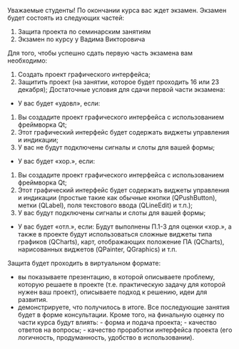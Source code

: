 Уважаемые студенты!
По окончании курса вас ждет экзамен. Экзамен будет состоять из следующих частей:

1. Защита проекта по семинарским занятиям
2. Экзамен по курсу у Вадима Викторовича

Для того, чтобы успешно сдать первую часть экзамена вам необходимо:
1. Создать проект графического интерфейса;
2. Защитить проект (на занятии, которое будет проходить 16 или 23 декабря);
Достаточные условия для сдачи первой части экзамена:

 - У вас будет «удовл», если:
1. Вы создадите проект графического интерфейса с использованием фреймворка Qt;
2. Этот графический интерфейс будет содержать виджеты управления и индикации;
3. У вас не будут подключены сигналы и слоты для вашей формы;

- У вас будет «хор.», если:
1. Вы создадите проект графического интерфейса с использованием фреймворка Qt;
2. Этот графический интерфейс будет содержать виджеты управления и индикации (простые такие как обычные кнопки (QPushButton), метки (QLabel), поля текстового ввода (QLineEdit) и т.п.);
3. У вас будут подключены сигналы и слоты для вашей формы;

- У вас будет «отл.», если:
Будут выполнены П.1-3 для оценки «хор.», а также в проекте будут использоваться сложные виджеты типа графиков (QCharts), карт, отображающих положение ПА (QCharts), нарисованных виджетов (QPainter, QGraphics) и т.п.

Защита будет проходить в виртуальном формате:
 - вы показываете презентацию, в которой описываете проблему, которую решаете в проекте (т.е. практическую задачу для которой нужен ваш проект), описываете подход к решению, идеи для развития.
- демонстрируете, что получилось в итоге.
Все последующие занятия будет в форме консультации.
Кроме того, на финальную оценку по части курса будут влиять:
            - форма и подача проекта;
            - качество ответов на вопросы;
            - качество проработки интерфейса проекта (его логичность, продуманность, удобство в использовании).